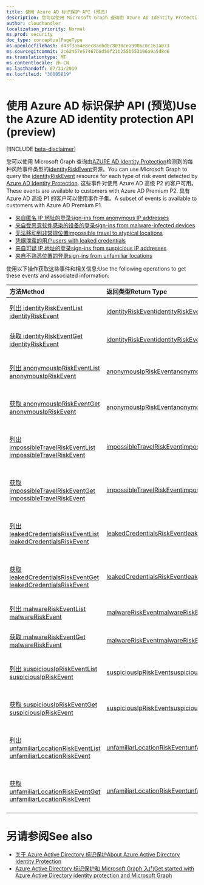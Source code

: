 ```yaml
---
title: 使用 Azure AD 标识保护 API (预览)
description: 您可以使用 Microsoft Graph 查询由 Azure AD Identity Protection 检测到的每种风险事件类型的 identityRiskEvent 资源。 这些事件对使用 Azure AD 高级 P2 的客户可用。 具有 Azure AD 高级 P1 的客户可以使用事件子集。
author: cloudhandler
localization_priority: Normal
ms.prod: security
doc_type: conceptualPageType
ms.openlocfilehash: d43f3a54e8ec8aebd0c8018cea9986c0c161a073
ms.sourcegitcommit: 2c62457e57467b8d50f21b255b553106a9a5d8d6
ms.translationtype: MT
ms.contentlocale: zh-CN
ms.lasthandoff: 07/31/2019
ms.locfileid: "36005819"
---
```

# <a name="use-the-azure-ad-identity-protection-api-preview"></a><span data-ttu-id="b3175-105">使用 Azure AD 标识保护 API (预览)</span><span class="sxs-lookup"><span data-stu-id="b3175-105">Use the Azure AD identity protection API (preview)</span></span>

[!INCLUDE [beta-disclaimer](../../includes/beta-disclaimer.md)]

<span data-ttu-id="b3175-106">您可以使用 Microsoft Graph 查询由[AZURE AD Identity Protection](https://docs.microsoft.com/en-us/azure/active-directory/active-directory-identityprotection)检测到的每种风险事件类型的[identityRiskEvent](identityriskevent.md)资源。</span><span class="sxs-lookup"><span data-stu-id="b3175-106">You can use Microsoft Graph to query the [identityRiskEvent](identityriskevent.md) resource for each type of risk event detected by [Azure AD Identity Protection](https://docs.microsoft.com/en-us/azure/active-directory/active-directory-identityprotection).</span></span> <span data-ttu-id="b3175-107">这些事件对使用 Azure AD 高级 P2 的客户可用。</span><span class="sxs-lookup"><span data-stu-id="b3175-107">These events are available to customers with Azure AD Premium P2.</span></span> <span data-ttu-id="b3175-108">具有 Azure AD 高级 P1 的客户可以使用事件子集。</span><span class="sxs-lookup"><span data-stu-id="b3175-108">A subset of events is available to customers with Azure AD Premium P1.</span></span>

* [<span data-ttu-id="b3175-109">来自匿名 IP 地址的登录</span><span class="sxs-lookup"><span data-stu-id="b3175-109">sign-ins from anonymous IP addresses</span></span>](anonymousipriskevent.md)
* [<span data-ttu-id="b3175-110">来自受恶意软件感染的设备的登录</span><span class="sxs-lookup"><span data-stu-id="b3175-110">sign-ins from malware-infected devices</span></span>](malwareriskevent.md)
* [<span data-ttu-id="b3175-111">无法移动到非常规位置</span><span class="sxs-lookup"><span data-stu-id="b3175-111">impossible travel to atypical locations</span></span>](impossibletravelriskevent.md)
* [<span data-ttu-id="b3175-112">凭据泄露的用户</span><span class="sxs-lookup"><span data-stu-id="b3175-112">users with leaked credentials</span></span>](leakedcredentialsriskevent.md)
* [<span data-ttu-id="b3175-113">来自可疑 IP 地址的登录</span><span class="sxs-lookup"><span data-stu-id="b3175-113">sign-ins from suspicious IP addresses</span></span>](suspiciousipriskevent.md)
* [<span data-ttu-id="b3175-114">来自不熟悉位置的登录</span><span class="sxs-lookup"><span data-stu-id="b3175-114">sign-ins from unfamiliar locations</span></span>](unfamiliarlocationriskevent.md)

<span data-ttu-id="b3175-115">使用以下操作获取这些事件和相关信息:</span><span class="sxs-lookup"><span data-stu-id="b3175-115">Use the following operations to get these events and associated information:</span></span>

| <span data-ttu-id="b3175-116">方法</span><span class="sxs-lookup"><span data-stu-id="b3175-116">Method</span></span>           | <span data-ttu-id="b3175-117">返回类型</span><span class="sxs-lookup"><span data-stu-id="b3175-117">Return Type</span></span>    |<span data-ttu-id="b3175-118">说明</span><span class="sxs-lookup"><span data-stu-id="b3175-118">Description</span></span>|
|:---------------|:--------|:----------|
|[<span data-ttu-id="b3175-119">列出 identityRiskEvent</span><span class="sxs-lookup"><span data-stu-id="b3175-119">List identityRiskEvent</span></span>](../api/identityriskevent-get.md) |[<span data-ttu-id="b3175-120">identityRiskEvent</span><span class="sxs-lookup"><span data-stu-id="b3175-120">identityRiskEvent</span></span>](identityriskevent.md)| <span data-ttu-id="b3175-121">获取 identityRiskEvent 集合。</span><span class="sxs-lookup"><span data-stu-id="b3175-121">Get identityRiskEvent collection.</span></span> |
|[<span data-ttu-id="b3175-122">获取 identityRiskEvent</span><span class="sxs-lookup"><span data-stu-id="b3175-122">Get identityRiskEvent</span></span>](../api/identityriskevent-get.md) |[<span data-ttu-id="b3175-123">identityRiskEvent</span><span class="sxs-lookup"><span data-stu-id="b3175-123">identityRiskEvent</span></span>](identityriskevent.md)| <span data-ttu-id="b3175-124">获取 identityRiskEvent 对象。</span><span class="sxs-lookup"><span data-stu-id="b3175-124">Get identityRiskEvent object.</span></span> |
|[<span data-ttu-id="b3175-125">列出 anonymousIpRiskEvent</span><span class="sxs-lookup"><span data-stu-id="b3175-125">List anonymousIpRiskEvent</span></span>](../api/anonymousipriskevent-get.md) |[<span data-ttu-id="b3175-126">anonymousIpRiskEvent</span><span class="sxs-lookup"><span data-stu-id="b3175-126">anonymousIpRiskEvent</span></span>](anonymousipriskevent.md)| <span data-ttu-id="b3175-127">获取 anonymousIpRiskEvent 集合。</span><span class="sxs-lookup"><span data-stu-id="b3175-127">Get anonymousIpRiskEvent collection.</span></span> |
|[<span data-ttu-id="b3175-128">获取 anonymousIpRiskEvent</span><span class="sxs-lookup"><span data-stu-id="b3175-128">Get anonymousIpRiskEvent</span></span>](../api/anonymousipriskevent-get.md) |[<span data-ttu-id="b3175-129">anonymousIpRiskEvent</span><span class="sxs-lookup"><span data-stu-id="b3175-129">anonymousIpRiskEvent</span></span>](anonymousipriskevent.md)| <span data-ttu-id="b3175-130">获取 anonymousIpRiskEvent 对象。</span><span class="sxs-lookup"><span data-stu-id="b3175-130">Get anonymousIpRiskEvent object.</span></span> |
|[<span data-ttu-id="b3175-131">列出 impossibleTravelRiskEvent</span><span class="sxs-lookup"><span data-stu-id="b3175-131">List impossibleTravelRiskEvent</span></span>](../api/impossibletravelriskevent-get.md) |[<span data-ttu-id="b3175-132">impossibleTravelRiskEvent</span><span class="sxs-lookup"><span data-stu-id="b3175-132">impossibleTravelRiskEvent</span></span>](impossibletravelriskevent.md)| <span data-ttu-id="b3175-133">获取 impossibleTravelRiskEvent 集合。</span><span class="sxs-lookup"><span data-stu-id="b3175-133">Get impossibleTravelRiskEvent collection.</span></span> |
|[<span data-ttu-id="b3175-134">获取 impossibleTravelRiskEvent</span><span class="sxs-lookup"><span data-stu-id="b3175-134">Get impossibleTravelRiskEvent</span></span>](../api/impossibletravelriskevent-get.md) |[<span data-ttu-id="b3175-135">impossibleTravelRiskEvent</span><span class="sxs-lookup"><span data-stu-id="b3175-135">impossibleTravelRiskEvent</span></span>](impossibletravelriskevent.md)| <span data-ttu-id="b3175-136">获取 impossibleTravelRiskEvent 对象。</span><span class="sxs-lookup"><span data-stu-id="b3175-136">Get impossibleTravelRiskEvent object.</span></span> |
|[<span data-ttu-id="b3175-137">列出 leakedCredentialsRiskEvent</span><span class="sxs-lookup"><span data-stu-id="b3175-137">List leakedCredentialsRiskEvent</span></span>](../api/leakedcredentialsriskevent-get.md) |[<span data-ttu-id="b3175-138">leakedCredentialsRiskEvent</span><span class="sxs-lookup"><span data-stu-id="b3175-138">leakedCredentialsRiskEvent</span></span>](leakedcredentialsriskevent.md)| <span data-ttu-id="b3175-139">获取 leakedCredentialsRiskEvent 集合。</span><span class="sxs-lookup"><span data-stu-id="b3175-139">Get leakedCredentialsRiskEvent collection.</span></span> |
|[<span data-ttu-id="b3175-140">获取 leakedCredentialsRiskEvent</span><span class="sxs-lookup"><span data-stu-id="b3175-140">Get leakedCredentialsRiskEvent</span></span>](../api/leakedcredentialsriskevent-get.md) |[<span data-ttu-id="b3175-141">leakedCredentialsRiskEvent</span><span class="sxs-lookup"><span data-stu-id="b3175-141">leakedCredentialsRiskEvent</span></span>](leakedcredentialsriskevent.md)| <span data-ttu-id="b3175-142">获取 leakedCredentialsRiskEvent 对象。</span><span class="sxs-lookup"><span data-stu-id="b3175-142">Get leakedCredentialsRiskEvent object.</span></span> |
|[<span data-ttu-id="b3175-143">列出 malwareRiskEvent</span><span class="sxs-lookup"><span data-stu-id="b3175-143">List malwareRiskEvent</span></span>](../api/malwareriskevent-get.md) |[<span data-ttu-id="b3175-144">malwareRiskEvent</span><span class="sxs-lookup"><span data-stu-id="b3175-144">malwareRiskEvent</span></span>](malwareriskevent.md)| <span data-ttu-id="b3175-145">获取 malwareRiskEvent 集合。</span><span class="sxs-lookup"><span data-stu-id="b3175-145">Get malwareRiskEvent collection.</span></span> |
|[<span data-ttu-id="b3175-146">获取 malwareRiskEvent</span><span class="sxs-lookup"><span data-stu-id="b3175-146">Get malwareRiskEvent</span></span>](../api/malwareriskevent-get.md) |[<span data-ttu-id="b3175-147">malwareRiskEvent</span><span class="sxs-lookup"><span data-stu-id="b3175-147">malwareRiskEvent</span></span>](malwareriskevent.md)| <span data-ttu-id="b3175-148">获取 malwareRiskEvent 对象。</span><span class="sxs-lookup"><span data-stu-id="b3175-148">Get malwareRiskEvent object.</span></span> |
|[<span data-ttu-id="b3175-149">列出 suspiciousIpRiskEvent</span><span class="sxs-lookup"><span data-stu-id="b3175-149">List suspiciousIpRiskEvent</span></span>](../api/suspiciousipriskevent-get.md) |[<span data-ttu-id="b3175-150">suspiciousIpRiskEvent</span><span class="sxs-lookup"><span data-stu-id="b3175-150">suspiciousIpRiskEvent</span></span>](suspiciousipriskevent.md)| <span data-ttu-id="b3175-151">获取 suspiciousIpRiskEvent 集合。</span><span class="sxs-lookup"><span data-stu-id="b3175-151">Get suspiciousIpRiskEvent collection.</span></span> |
|[<span data-ttu-id="b3175-152">获取 suspiciousIpRiskEvent</span><span class="sxs-lookup"><span data-stu-id="b3175-152">Get suspiciousIpRiskEvent</span></span>](../api/suspiciousipriskevent-get.md) |[<span data-ttu-id="b3175-153">suspiciousIpRiskEvent</span><span class="sxs-lookup"><span data-stu-id="b3175-153">suspiciousIpRiskEvent</span></span>](suspiciousipriskevent.md)| <span data-ttu-id="b3175-154">获取 suspiciousIpRiskEvent 对象。</span><span class="sxs-lookup"><span data-stu-id="b3175-154">Get suspiciousIpRiskEvent object.</span></span> |
|[<span data-ttu-id="b3175-155">列出 unfamiliarLocationRiskEvent</span><span class="sxs-lookup"><span data-stu-id="b3175-155">List unfamiliarLocationRiskEvent</span></span>](../api/unfamiliarlocationriskevent-get.md) |[<span data-ttu-id="b3175-156">unfamiliarLocationRiskEvent</span><span class="sxs-lookup"><span data-stu-id="b3175-156">unfamiliarLocationRiskEvent</span></span>](unfamiliarlocationriskevent.md)| <span data-ttu-id="b3175-157">获取 unfamiliarLocationRiskEvent 集合。</span><span class="sxs-lookup"><span data-stu-id="b3175-157">Get unfamiliarLocationRiskEvent collection.</span></span> |
|[<span data-ttu-id="b3175-158">获取 unfamiliarLocationRiskEvent</span><span class="sxs-lookup"><span data-stu-id="b3175-158">Get unfamiliarLocationRiskEvent</span></span>](../api/unfamiliarlocationriskevent-get.md) |[<span data-ttu-id="b3175-159">unfamiliarLocationRiskEvent</span><span class="sxs-lookup"><span data-stu-id="b3175-159">unfamiliarLocationRiskEvent</span></span>](unfamiliarlocationriskevent.md)| <span data-ttu-id="b3175-160">获取 unfamiliarLocationRiskEvent 对象。</span><span class="sxs-lookup"><span data-stu-id="b3175-160">Get unfamiliarLocationRiskEvent object.</span></span> |

# <a name="see-also"></a><span data-ttu-id="b3175-161">另请参阅</span><span class="sxs-lookup"><span data-stu-id="b3175-161">See also</span></span>

* [<span data-ttu-id="b3175-162">关于 Azure Active Directory 标识保护</span><span class="sxs-lookup"><span data-stu-id="b3175-162">About Azure Active Directory Identity Protection</span></span>](https://docs.microsoft.com/en-us/azure/active-directory/active-directory-identityprotection)
* [<span data-ttu-id="b3175-163">Azure Active Directory 标识保护和 Microsoft Graph 入门</span><span class="sxs-lookup"><span data-stu-id="b3175-163">Get started with Azure Active Directory identity protection and Microsoft Graph</span></span>](https://docs.microsoft.com/en-us/azure/active-directory/active-directory-identityprotection-graph-getting-started)
